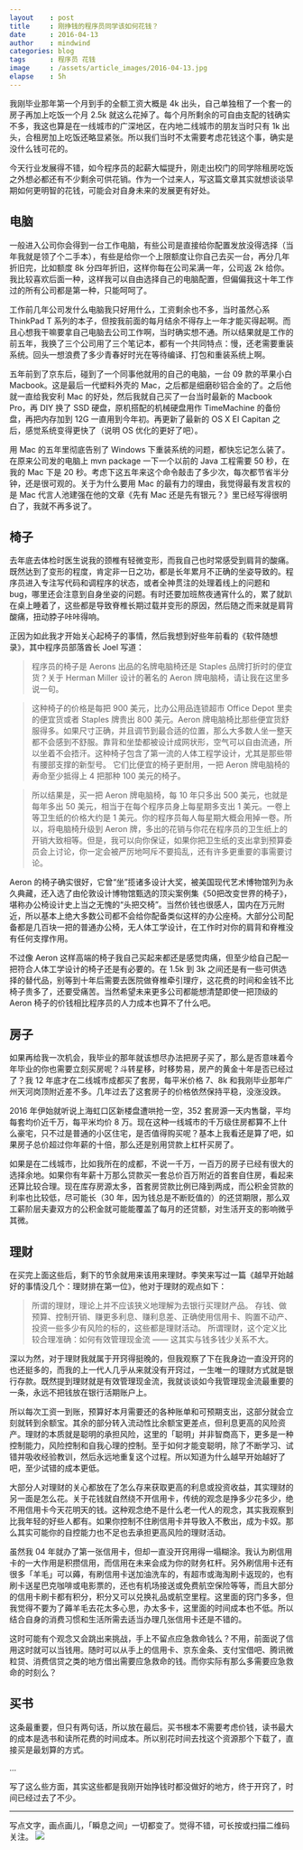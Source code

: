 ```yaml
---
layout    : post
title     : 刚挣钱的程序员同学该如何花钱？
date      : 2016-04-13
author    : mindwind
categories: blog
tags      : 程序员 花钱
image     : /assets/article_images/2016-04-13.jpg
elapse    : 5h
---
```



我刚毕业那年第一个月到手的全额工资大概是 4k 出头，自己单独租了一个套一的房子再加上吃饭一个月 2.5k 就这么花掉了。每个月所剩余的可自由支配的钱确实不多，我这也算是在一线城市的广深地区，在内地二线城市的朋友当时只有 1k 出头，合租房加上吃饭还略显紧张。所以我们当时不太需要考虑花钱这个事，确实是没什么钱可花的。

今天行业发展得不错，如今程序员的起薪大幅提升，刚走出校门的同学除租房吃饭之外想必都还有不少剩余可供花销。作为一个过来人，写这篇文章其实就想谈谈早期如何更明智的花钱，可能会对自身未来的发展更有好处。


## 电脑
一般进入公司你会得到一台工作电脑，有些公司是直接给你配置发放没得选择（当年我就是领了个二手本），有些是给你一个上限额度让你自己去买一台，再分几年折旧完，比如额度 8k 分四年折旧，这样你每在公司呆满一年，公司返 2k 给你。我比较喜欢后面一种，这样我可以自由选择自己的电脑配置，但偏偏我这十年工作过的所有公司都是第一种，只能呵呵了。

工作前几年公司发什么电脑我只好用什么，工资剩余也不多，当时虽然心系 ThinkPad T 系列的本子，但按我前面的每月结余不得存上一年才能买得起啊。而且心想我干嘛要拿自己电脑去公司工作啊，当时确实想不通。所以结果就是工作的前五年，我换了三个公司用了三个笔记本，都有一个共同特点：慢，还老需要重装系统。回头一想浪费了多少青春好时光在等待编译、打包和重装系统上啊。

五年前到了京东后，碰到了一个同事他就用的自己的电脑，一台 09 款的苹果小白 Macbook。这是最后一代塑料外壳的 Mac，之后都是细磨砂铝合金的了。之后他就一直给我安利 Mac 的好处，然后我就自己买了一台当时最新的 Macbook Pro，再 DIY 换了 SSD 硬盘，原机搭配的机械硬盘用作 TimeMachine 的备份盘，再把内存加到 12G 一直用到今年初。再更新了最新的 OS X EI Capitan 之后，感觉系统变得更快了（说明 OS 优化的更好了吧）。

用 Mac 的五年里彻底告别了 Windows 下重装系统的问题，都快忘记怎么装了。在原来公司发的电脑上 mvn package 一下一个以前的 Java 工程需要 50 秒，在我的 Mac 下是 20 秒。考虑下这五年来这个命令敲击了多少次，每次都节省半分钟，还是很可观的。关于为什么要用 Mac 的最有力的理由，我觉得最有发言权的是 Mac 代言人池建强在他的文章《先有 Mac 还是先有银元？》里已经写得很明白了，我就不再多说了。


## 椅子
去年底去体检时医生说我的颈椎有轻微变形，而我自己也时常感受到肩背的酸痛。既然达到了变形的程度，肯定非一日之功，都是长年累月不正确的坐姿导致的。程序员进入专注写代码和调程序的状态，或者全神贯注的处理着线上的问题和 bug，哪里还会注意到自身坐姿的问题。有时还要加班熬夜通宵什么的，累了就趴在桌上睡着了，这些都是导致脊椎长期过载并变形的原因，然后随之而来就是肩背酸痛，扭动脖子咔咔得响。

正因为如此我才开始关心起椅子的事情，然后我想到好些年前看的《软件随想录》，其中程序员部落酋长 Joel 写道：

  > 程序员的椅子是 Aerons 出品的名牌电脑椅还是 Staples 品牌打折时的便宜货？关于 Herman Miller 设计的著名的 Aeron 牌电脑椅，请让我在这里多说一句。  

  > 这种椅子的价格是每把 900 美元，比办公用品连锁超市 Office Depot 里卖的便宜货或者 Staples 牌贵出 800 美元。Aeron 牌电脑椅比那些便宜货舒服得多。如果尺寸正确，并且调节到最合适的位置，那么大多数人坐一整天都不会感到不舒服。靠背和坐垫都被设计成网状形，空气可以自由流通，所以坐着不会捂汗。这种椅子包含了第一流的人体工程学设计，尤其是那些带有腰部支撑的新型号。  它们比便宜的椅子更耐用，一把 Aeron 牌电脑椅的寿命至少抵得上 4 把那种 100 美元的椅子。  

  > 所以结果是，买一把 Aeron 牌电脑椅，每 10 年只多出 500 美元，也就是每年多出 50 美元，相当于在每个程序员身上每星期多支出 1 美元。一卷上等卫生纸的价格大约是 1 美元。你的程序员每人每星期大概会用掉一卷。所以，将电脑椅升级到 Aeron 牌，多出的花销与你花在程序员的卫生纸上的开销大致相等。但是，我可以向你保证，如果你把卫生纸的支出拿到预算委员会上讨论，你一定会被严厉地呵斥不要捣乱，还有许多更重要的事需要讨论。

Aeron 的椅子确实很好，它曾“坐”揽诸多设计大奖，被美国现代艺术博物馆列为永久典藏，还入选了由伦敦设计博物馆甄选的顶尖案例集《50把改变世界的椅子》，堪称办公椅设计史上当之无愧的“头把交椅”。当然价钱也很感人，国内在万元附近，所以基本上绝大多数公司都不会给你配备类似这样的办公座椅。大部分公司配备都是几百块一把的普通办公椅，无人体工学设计，在工作时对你的肩背和脊椎没有任何支撑作用。

不过像 Aeron 这样高端的椅子我自己买起来都还是感觉肉痛，但至少给自己配一把符合人体工学设计的椅子还是有必要的。在 1.5k 到 3k 之间还是有一些可供选择的替代品，别等到十年后需要去医院做脊椎牵引理疗，这花费的时间和金钱不比椅子贵多了，还要受痛苦。当然希望未来更多公司都能想清楚即使一把顶级的 Aeron 椅子的价钱相比程序员的人力成本也算不了什么吧。


## 房子
如果再给我一次机会，我毕业的那年就该想尽办法把房子买了，那么是否意味着今年毕业的你也需要立刻买房呢？斗转星移，时移势易，房产的黄金十年是否已经过了？我 12 年底才在二线城市成都买了套房，每平米价格 7、8k 和我刚毕业那年广州天河岗顶附近差不多。几年过去了这套房子的价格依然保持平稳，没涨没跌。

2016 年伊始就听说上海虹口区新楼盘遭哄抢一空，352 套房源一天内售罄，平均每套均价近千万，每平米均价 8 万。现在这种一线城市的千万级住房都算不上什么豪宅，只不过是普通的小区住宅，是否值得购买呢？基本上我看还是算了吧，如果房子总价超过你年薪的十倍，那么还是别用贷款上杠杆买房了。

如果是在二线城市，比如我所在的成都，不说一千万，一百万的房子已经有很大的选择余地。如果你有年薪十万那么贷款买一套总价百万附近的首套自住房，看起来还算比较合理。现在库存房源太多，首套房贷款比例已降到两成，而公积金贷款的利率也比较低，尽可能长（30 年，因为钱总是不断贬值的）的还贷期限，那么双工薪阶层夫妻双方的公积金就可能能覆盖了每月的还贷额，对生活开支的影响微乎其微。


## 理财
在买完上面这些后，剩下的节余就用来该用来理财。李笑来写过一篇《越早开始越好的事情没几个：理财排在第一位》，他对于理财的观点如下：

  > 所谓的理财，理论上并不应该狭义地理解为去银行买理财产品。
  > 存钱、做预算、控制开销、赚更多利息、赚利息差、正确使用信用卡、购置不动产、投资一些多少有风险的标的，这些都是理财活动。
  > 所谓理财，这个定义比较合理准确：如何有效管理现金流 —— 这其实与钱多钱少关系不大。

深以为然，对于理财我就属于开窍得挺晚的，但我观察了下在我身边一直没开窍的也还挺多的，而我的上一代人几乎从来就没有开窍过，一生唯一的理财方式就是银行存款。既然提到理财就是有效管理现金流，我就谈谈如今我管理现金流最重要的一条，永远不把钱放在银行活期账户上。

所以每次工资一到账，预算好本月需要还的各种账单和可预期支出，这部分就会立刻就转到余额宝。其余的部分转入流动性比余额宝更差点，但利息更高的风险资产。理财的本质就是聪明的承担风险，这里的「聪明」并非智商高下，更多是一种控制能力，风险控制和自我心理的控制。至于如何才能变聪明，除了不断学习、试错并吸收经验教训，然后永远地重复这个过程。所以知道为什么越早开始越好了吧，至少试错的成本更低。

大部分人对理财的关心都放在了怎么存来获取更高的利息或投资收益，其实理财的另一面是怎么花。关于花钱就自然绕不开信用卡，传统的观念是挣多少花多少，绝不用信用卡今天花明天的钱。这种观念绝不是什么老一代人的观念，其实我观察到比我年轻的好些人都有。如果你控制不住刷信用卡并导致入不敷出，成为卡奴。那么其实可能你的自控能力也不足也去承担更高风险的理财活动。

虽然我 04 年就办了第一张信用卡，但却一直没开窍用得一塌糊涂。我认为刷信用卡的一大作用是积攒信用，而信用在未来会成为你的财务杠杆。另外刷信用卡还有很多「羊毛」可以薅，有刷信用卡送加油洗车的，有超市或海淘刷卡返现的，也有刷卡送星巴克咖啡或电影票的，还也有机场接送或免费航空保险等等，而且大部分的信用卡刷卡都有积分，积分又可以兑换礼品或航空里程。这里面的窍门多多，但我觉得不要为了薅羊毛去花太多心思，办太多卡，这里面的时间成本也不低。所以结合自身的消费习惯和生活所需去适当办理几张信用卡还是不错的。

这时可能有个观念又会跳出来挑战，手上不留点应急救命钱么？不用，前面说了信用这时就可以当钱用。随时可以从手上的信用卡、京东金条、支付宝借吧、腾讯微粒贷、消费信贷之类的地方借出需要应急救命的钱。而你实际有那么多需要应急救命的时刻么？


## 买书
这条最重要，但只有两句话，所以放在最后。买书根本不需要考虑价钱，读书最大的成本是选书和读所花费的时间成本。所以别花时间去找这个资源那个下载了，直接买是最划算的方式。

...

写了这么些方面，其实这些都是我刚开始挣钱时都没做好的地方，终于开窍了，时间已经过去了不少。


---

写点文字，画点画儿，「瞬息之间」一切都变了。觉得不错，可长按或扫描二维码关注。
![](/assets/images/qrcode_wechat_avatar.jpg)
